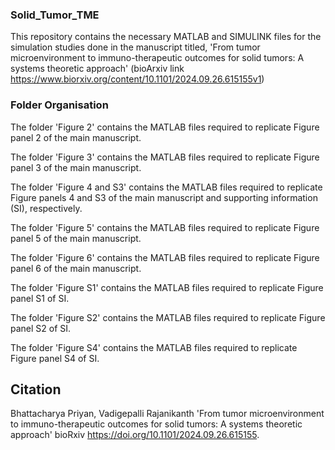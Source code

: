 ### Solid_Tumor_TME
This repository contains the necessary MATLAB and SIMULINK files for the simulation studies done in the manuscript titled, 'From tumor microenvironment to immuno-therapeutic outcomes for solid tumors: A systems theoretic approach' (bioArxiv link https://www.biorxiv.org/content/10.1101/2024.09.26.615155v1)

### Folder Organisation
The folder 'Figure 2' contains the MATLAB files required to replicate Figure panel 2 of the main manuscript.

The folder 'Figure 3' contains the MATLAB files required to replicate Figure panel 3 of the main manuscript.

The folder 'Figure 4 and S3' contains the MATLAB files required to replicate Figure panels 4 and S3 of the main manuscript and supporting information (SI), respectively.

The folder 'Figure 5' contains the MATLAB files required to replicate Figure panel 5 of the main manuscript.

The folder 'Figure 6' contains the MATLAB files required to replicate Figure panel 6 of the main manuscript.

The folder 'Figure S1' contains the MATLAB files required to replicate Figure panel S1 of SI.

The folder 'Figure S2' contains the MATLAB files required to replicate Figure panel S2 of SI.

The folder 'Figure S4' contains the MATLAB files required to replicate Figure panel S4 of SI.

## Citation
Bhattacharya Priyan, Vadigepalli Rajanikanth 'From tumor microenvironment to immuno-therapeutic outcomes for solid tumors: A systems theoretic approach' bioRxiv https://doi.org/10.1101/2024.09.26.615155.
